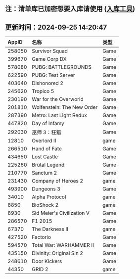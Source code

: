 ## 注：清单库已加密想要入库请使用 ([入库工具](https://github.com/BlankTMing/ManifestAutoUpdate/releases))

## 更新时间：2024-09-25 14:20:47
| AppID | 名称 | 类型  |
| :-------------------- | :----------------------------- | :----------- |
| 258050 | Survivor Squad| Game |
| 399670 | Game Corp DX| Game |
| 578080 | PUBG: BATTLEGROUNDS| Game |
| 622590 | PUBG: Test Server| Game |
| 403640 | Dishonored 2| Game |
| 245620 | Tropico 5| Game |
| 230190 | War for the Overworld| Game |
| 201810 | Wolfenstein: The New Order| Game |
| 287390 | Metro: Last Light Redux| Game |
| 447820 | Day of Infamy| Game |
| 292030 | 巫师 3：狂猎| Game |
| 12810 | Overlord II| game |
| 266510 | Hand of Fate| Game |
| 434650 | Lost Castle| Game |
| 225260 | Brütal Legend| Game |
| 210770 | Sanctum 2| Game |
| 231430 | Company of Heroes 2| game |
| 493900 | Dungeons 3| Game |
| 34010 | Alpha Protocol| game |
| 8850 | BioShock 2| game |
| 8930 | Sid Meier's Civilization V| Game |
| 286570 | F1 2015| Game |
| 67370 | The Darkness II| game |
| 427520 | Factorio| Game |
| 594570 | Total War: WARHAMMER II| Game |
| 435150 | Divinity: Original Sin 2| Game |
| 248610 | Door Kickers| Game |
| 44350 | GRID 2| game |
